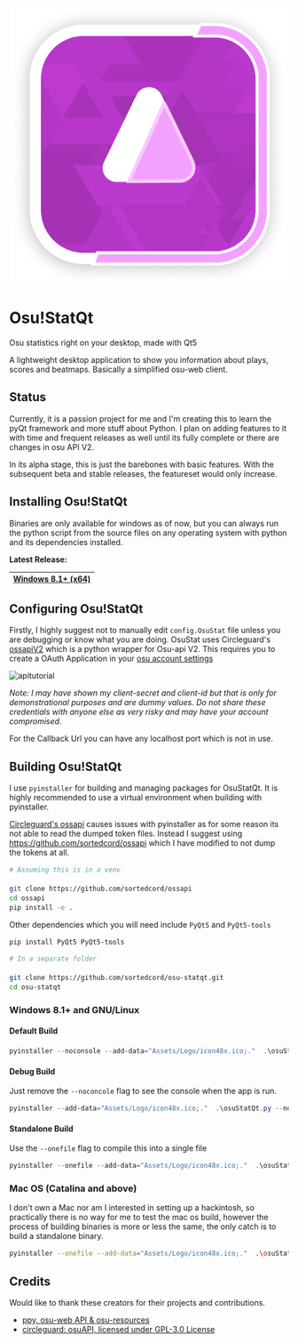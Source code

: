 <!-- Logo -->

<p align="center">
  <img width="500px" src="Assets/Logo/logo1x.png">
</p>

# Osu!StatQt

Osu statistics right on your desktop, made with Qt5

A lightweight desktop application to show you information about plays, scores and beatmaps. Basically a simplified osu-web client.

## Status

Currently, it is a passion project for me and I'm creating this to learn the pyQt framework and more stuff about Python. I plan on adding features to it with time and frequent releases as well until its fully complete or there are changes in osu API V2.

In its alpha stage, this is just the barebones with basic features. With the subsequent beta and stable releases, the featureset would only increase.

## Installing Osu!StatQt

Binaries are only available for windows as of now, but you can always run the python script from the source files on any operating system with python and its dependencies installed.

**Latest Release:**

| [Windows 8.1+ (x64)](https://github.com/sortedcord/osu-statqt/releases) | 
| ------------- |

## Configuring Osu!StatQt

Firstly, I highly suggest not to manually edit `config.OsuStat` file unless you are debugging or know what you are doing.
OsuStat uses Circleguard's [ossapiV2](https://github.com/circleguard/ossapi) which is a python wrapper for Osu-api V2. This requires you to create a OAuth Application in your [osu account settings](https://osu.ppy.sh/home/account/edit)

![apitutorial](https://user-images.githubusercontent.com/37407370/147528626-cb381857-5d54-464d-9bb7-e9ca6602927b.gif)

<i>Note: I may have shown my client-secret and client-id but that is only for demonstrational purposes and are dummy values. Do not share these credentials with anyone else as very risky and may have your account compromised.</i>

For the Callback Url you can have any localhost port which is not in use.

## Building Osu!StatQt

I use `pyinstaller` for building and managing packages for OsuStatQt. It is highly recommended to use a virtual environment when building with pyinstaller.

[Circleguard's ossapi](https://github.com/circleguard/ossapi) causes issues with pyinstaller as for some reason its not able to read the dumped token files. Instead I suggest using https://github.com/sortedcord/ossapi which I have modified to not dump the tokens at all.

``` bash
# Assuming this is in a venv

git clone https://github.com/sortedcord/ossapi
cd ossapi
pip install -e .
```

Other dependencies which you will need include `PyQt5` and `PyQt5-tools`

``` bash
pip install PyQt5 PyQt5-tools
```

``` bash
# In a separate folder

git clone https://github.com/sortedcord/osu-statqt.git
cd osu-statqt
```
### Windows 8.1+ and GNU/Linux


#### Default Build
```powershell
pyinstaller --noconsole --add-data="Assets/Logo/icon48x.ico;."  .\osuStatQt.py --noconfirm --name="OsuStatQt" --icon="Assets/Logo/icon256x.ico"
```

#### Debug Build

Just remove the `--noconcole` flag to see the console when the app is run.

```powershell
pyinstaller --add-data="Assets/Logo/icon48x.ico;."  .\osuStatQt.py --noconfirm --name="OsuStatQt" --icon="Assets/Logo/icon256x.ico"
```

#### Standalone Build

Use the `--onefile` flag to compile this into a single file

```powershell
pyinstaller --onefile --add-data="Assets/Logo/icon48x.ico;."  .\osuStatQt.py --noconfirm --name="OsuStatQt" --icon="Assets/Logo/icon256x.ico"
```

### Mac OS (Catalina and above)

I don't own a Mac nor am I interested in setting up a hackintosh, so practically there is no way for me to test the mac os build, however the process of building binaries is more or less the same, the only catch is to build a standalone binary.

```bash
pyinstaller --onefile --add-data="Assets/Logo/icon48x.ico;."  .\osuStatQt.py --noconfirm --name="OsuStatQt" --icon="Assets/Logo/icon256x.ico"
```



## Credits

Would like to thank these creators for their projects and contributions.

- [ppy, osu-web API & osu-resources](https://github.com/peppy)
- [circleguard: osuAPI, licensed under GPL-3.0 License](https://github.com/circleguard/ossapi)
